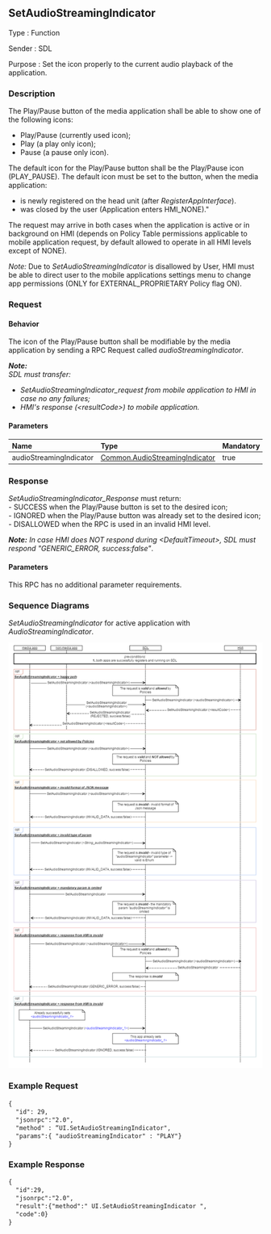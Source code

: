 ## SetAudioStreamingIndicator

Type
: Function

Sender
: SDL

Purpose
: Set the icon properly to the current audio playback of the application.

### Description

The Play/Pause button of the media application shall be able to show one of the following icons:
   - Play/Pause (currently used icon);   
   - Play (a play only icon);   
   - Pause (a pause only icon).   

The default icon for the Play/Pause button shall be the Play/Pause icon (PLAY_PAUSE).
The default icon must be set to the button, when the media application:
   - is newly registered on the head unit (after _RegisterAppInterface_).
   - was closed by the user (Application enters HMI_NONE)."
   
The request may arrive in both cases when the application is active or in background on HMI (depends on Policy Table permissions applicable to mobile application request, by default allowed to operate in all HMI levels except of NONE).

_Note:_
Due to _SetAudioStreamingIndicator_ is disallowed by User, HMI must be able to direct user to the mobile applications settings menu to change app permissions (ONLY for EXTERNAL_PROPRIETARY Policy flag ON). 

### Request
#### Behavior

The icon of the Play/Pause button shall be modifiable by the media application by sending a RPC Request called _audioStreamingIndicator_.

_**Note:**_    
_SDL must transfer:_   

   - _SetAudioStreamingIndicator_request from mobile application to HMI in case no any failures;_   
   - _HMI's response (\<resultCode>) to mobile application._ 

#### Parameters

|Name|Type|Mandatory|
|:---|:---|:--------|
|audioStreamingIndicator|[Common.AudioStreamingIndicator]|true|
[Common.AudioStreamingIndicator]: https://github.com/DrachenkoAnastasiia/sdl_hmi_integration_guidelines/blob/new_setaudiostreamingindicator/docs/Common/Enums/index.md#audiostreamingindicator

### Response

_SetAudioStreamingIndicator_Response_ must return:   
    - SUCCESS when the Play/Pause button is set to the desired icon;   
    - IGNORED when the Play/Pause button was already set to the desired icon;   
    - DISALLOWED when the RPC is used in an invalid HMI level.   

_**Note:**_
_In case HMI does NOT respond during \<DefaultTimeout>, SDL must respond "GENERIC_ERROR, success:false"_.

#### Parameters

This RPC has no additional parameter requirements.

### Sequence Diagrams

_SetAudioStreamingIndicator_ for active application with _AudioStreamingIndicator_.   

![SetAudioStreamingIndicator](./assets/setAudioStreamInd_Gen.png)

### Example Request

```
{
  "id": 29,
  "jsonrpc":"2.0",
  "method" : “UI.SetAudioStreamingIndicator",
  "params":{ "audioStreamingIndicator" : "PLAY"}
}

```

### Example Response
```
{
  "id":29,
  "jsonrpc":"2.0", 
  "result":{"method":" UI.SetAudioStreamingIndicator ",
  "code":0}
}
```
